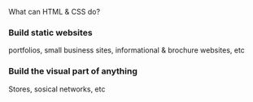 What can HTML & CSS do?

### Build static websites 

portfolios, small business sites, informational & brochure websites, etc

### Build the visual part of anything

Stores, sosical networks, etc
